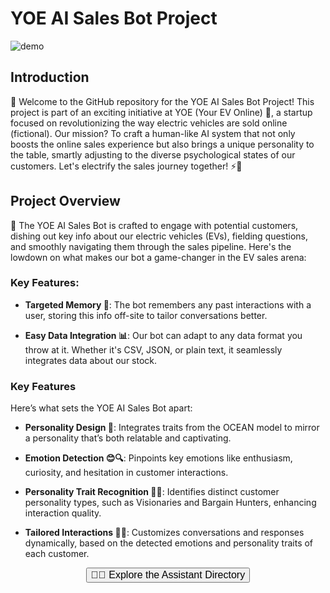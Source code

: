 # YOE AI Sales Bot Project

![demo](https://github.com/velocitatem/ai_sales_bot/assets/60182044/e9625e91-1b10-480d-9e69-bbbf9430b6de)


## Introduction

🚀 Welcome to the GitHub repository for the YOE AI Sales Bot Project! This project is part of an exciting initiative at YOE (Your EV Online) 🚗, a startup focused on revolutionizing the way electric vehicles are sold online (fictional). Our mission? To craft a human-like AI system that not only boosts the online sales experience but also brings a unique personality to the table, smartly adjusting to the diverse psychological states of our customers. Let's electrify the sales journey together! ⚡🤖
## Project Overview

🌟 The YOE AI Sales Bot is crafted to engage with potential customers, dishing out key info about our electric vehicles (EVs), fielding questions, and smoothly navigating them through the sales pipeline. Here's the lowdown on what makes our bot a game-changer in the EV sales arena:

### Key Features:

- **Targeted Memory 🧠**: The bot remembers any past interactions with a user, storing this info off-site to tailor conversations better.

- **Easy Data Integration 📊**: Our bot can adapt to any data format you throw at it. Whether it's CSV, JSON, or plain text, it seamlessly integrates data about our stock.


### Key Features

Here’s what sets the YOE AI Sales Bot apart:

- **Personality Design 🎨**: Integrates traits from the OCEAN model to mirror a personality that’s both relatable and captivating.

- **Emotion Detection 😊🔍**: Pinpoints key emotions like enthusiasm, curiosity, and hesitation in customer interactions.

- **Personality Trait Recognition 🕵️‍♂️**: Identifies distinct customer personality types, such as Visionaries and Bargain Hunters, enhancing interaction quality.

- **Tailored Interactions 🧵✨**: Customizes conversations and responses dynamically, based on the detected emotions and personality traits of each customer.


<p align="center">
  <a href="https://github.com/velocitatem/ai_sales_bot/assistant/">
    <button style="font-size:16px;">👨‍💻 Explore the Assistant Directory</button>
  </a>
</p>
